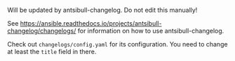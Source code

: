 Will be updated by antsibull-changelog. Do not edit this manually!

See https://ansible.readthedocs.io/projects/antsibull-changelog/changelogs/ for information on how to use antsibull-changelog.

Check out `changelogs/config.yaml` for its configuration. You need to change at least the `title` field in there.
